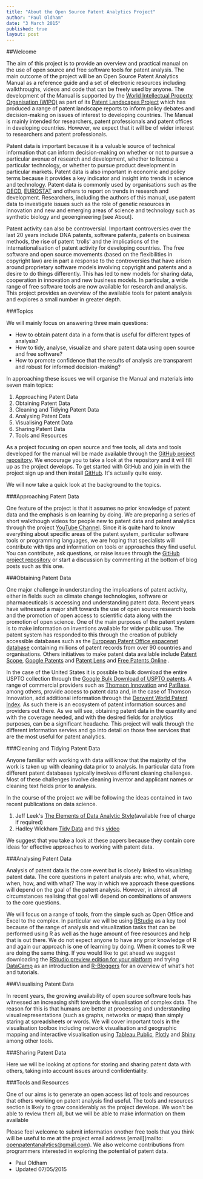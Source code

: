 ```yaml
---
title: "About the Open Source Patent Analytics Project"
author: "Paul Oldham"
date: "3 March 2015"
published: true
layout: post
---
```


##Welcome

The aim of this project is to provide an overview and practical manual on the use of open source and free software tools for patent analysis. The main outcome of the project will be an Open Source Patent Analytics Manual as a reference guide and a set of electronic resources including walkthroughs, videos and code that can be freely used by anyone. The development of the Manual is supported by the [World Intellectual Property Organisation (WIPO)](http://www.wipo.int/portal/en/) as part of its [Patent Landscapes Project](http://www.wipo.int/patentscope/en/programs/patent_landscapes/) which has produced a range of patent landscape reports to inform policy debates and decision-making on issues of interest to developing countries. The Manual is mainly intended for researchers, patent professionals and patent offices in developing countries. However, we expect that it will be of wider interest to researchers and patent professionals. 

Patent data is important because it is a valuable source of technical information that can inform decision-making on whether or not to pursue a particular avenue of research and development, whether to license a particular technology, or whether to pursue product development in particular markets. Patent data is also important in economic and policy terms because it provides a key indicator and insight into trends in science and technology. Patent data is commonly used by organisations such as the [OECD](http://www.oecd.org/sti/inno/oecdpatentdatabases.htm), [EUROSTAT](http://ec.europa.eu/eurostat/statistics-explained/index.php/Patent_statistics) and others to report on trends in research and development. Researchers, including the authors of this manual, use patent data to investigate issues such as the role of genetic resources in innovation and new and emerging areas of science and technology such as synthetic biology and geoengineering [see About]. 

Patent activity can also be controversial. Important controversies over the last 20 years include DNA patents, software patents, patents on business methods, the rise of patent 'trolls' and the implications of the internationalisation of patent activity for developing countries. The free software and open source movements (based on the flexibilities in copyright law) are in part a response to the controversies that have arisen around proprietary software models involving copyright and patents and a desire to do things differently. This has led to new models for sharing data, cooperation in innovation and new business models. In particular, a wide range of free software tools are now available for research and analysis. This project provides an overview of the available tools for patent analysis and explores a small number in greater depth. 

###Topics

We will mainly focus on answering three main questions: 

+ How to obtain patent data in a form that is useful for different types of analysis?
+ How to tidy, analyse, visualize and share patent data using open source and free software?
+ How to promote confidence that the results of analysis are transparent and robust for informed decision-making? 

In approaching these issues we will organise the Manual and materials into seven main topics:

1. Approaching Patent Data
2. Obtaining Patent Data
3. Cleaning and Tidying Patent Data
4. Analysing Patent Data
5. Visualising Patent Data
6. Sharing Patent Data
7. Tools and Resources

As a project focusing on open source and free tools, all data and tools developed for the manual will be made available through the [GitHub project repository](https://github.com/poldham/opensource-patent-analytics). We encourage you to take a look at the repository and it will fill up as the project develops. To get started with GitHub and join in with the project sign up and then install [GitHub](https://github.com). It's actually quite easy. 

We will now take a quick look at the background to the topics. 

###Approaching Patent Data

One feature of the project is that it assumes no prior knowledge of patent data and the emphasis is on learning by doing. We are preparing a series of short walkthough videos for people new to patent data and patent analytics through the project [YouTube Channel](https://www.youtube.com/channel/UCwFhEASbKdm6WYoax73XsOw). Since it is quite hard to know everything about specific areas of the patent system, particular software tools or programming languages, we are hoping that specialists will contribute with tips and information on tools or approaches they find useful. You can contribute, ask questions, or raise issues through the [GitHub project repository](https://github.com/poldham/opensource-patent-analytics/issues) or start a discussion by commenting at the bottom of blog posts such as this one. 

###Obtaining Patent Data

One major challenge in understanding the implications of patent activity, either in fields such as climate change technologies, software or pharmaceuticals is accessing and understanding patent data. Recent years have witnessed a major shift towards the use of open source research tools and the promotion of open access to scientific data along with the promotion of open science. One of the main purposes of the patent system is to make information on inventions available for wider public use. The patent system has responded to this through the creation of publicly accessible databases such as the [European Patent Office espacenet database](http://worldwide.espacenet.com/?locale=en_EP) containing millions of patent records from over 90 countries and organisations. Others initiatives to make patent data available include [Patent Scope](https://patentscope.wipo.int/search/en/search.jsf), [Google Patents](https://www.google.co.uk/url?sa=t&rct=j&q=&esrc=s&source=web&cd=1&ved=0CCIQFjAA&url=http%3A%2F%2Fwww.google.com%2Fpatents&ei=7LFIVeyiIInmau2rgMgL&usg=AFQjCNG_XlAI_9dSaH28NeN5O6bXJSSuSw&sig2=lgFU0x6MQCnaWZBXgPYDAA&bvm=bv.92291466,d.d2s) and [Patent Lens](http://www.lens.org/lens/) and [Free Patents Online](http://www.freepatentsonline.com) . 

In the case of the United States it is possible to bulk download the entire USPTO collection through the [Google Bulk Download of USPTO patents](https://www.google.com/googlebooks/uspto.html). A range of commercial providers such as [Thomson Innovation](http://info.thomsoninnovation.com) and [PatBase](https://www.patbase.com/login.asp), among others, provide access to patent data and, in the case of Thomson Innovation, add additional information through the [Derwent World Patent Index](http://thomsonreuters.com/en/products-services/intellectual-property/patent-research-and-analysis/derwent-world-patents-index.html). As such there is an ecosystem of patent information sources and providers out there. As we will see, obtaining patent data in the quantity and with the coverage needed, and with the desired fields for analytics purposes, can be a significant headache. This project will walk through the different information servies and go into detail on those free services that are the most useful for patent analytics. 

###Cleaning and Tidying Patent Data

Anyone familiar with working with data will know that the majority of the work is taken up with cleaning data prior to analysis. In particular data from different patent databases typically involves different cleaning challenges. Most of these challenges involve cleaning inventor and applicant names or cleaning text fields prior to analysis. 

In the course of the project we will be following the ideas contained in two recent publications on data science.

1. Jeff Leek's [The Elements of Data Analytic Style](https://leanpub.com/datastyle)(available free of charge if required)
2. Hadley Wickham [Tidy Data](http://vita.had.co.nz/papers/tidy-data.pdf) and this [video](https://vimeo.com/33727555)

We suggest that you take a look at these papers because they contain core ideas for effective approaches to working with patent data. 

###Analysing Patent Data

Analysis of patent data is the core event but is closely linked to visualizing patent data. The core questions in patent analysis are: who, what, where, when, how, and with what? The way in which we approach these questions will depend on the goal of the patent analysis. However, in almost all circumstances realising that goal will depend on combinations of answers to the core questions. 

We will focus on a range of tools, from the simple such as Open Office and Excel to the complex. In particular we will be using [RStudio](http://www.rstudio.com) as a key tool because of the range of analysis and visualization tasks that can be performed using R as well as the huge amount of free resources and help that is out there. We do not expect anyone to have any prior knowledge of R and again our approach is one of learning by doing. When it comes to R we are doing the same thing. If you would like to get ahead we suggest downloading the [RStudio preview edition for your platform](http://www.rstudio.com/products/rstudio/download/preview/) and trying [DataCamp](https://www.datacamp.com) as an introduction and [R-Bloggers](http://www.r-bloggers.com) for an overview of what's hot and tutorials.   

###Visualising Patent Data

In recent years, the growing availability of open source software tools has witnessed an increasing shift towards the visualisation of complex data. The reason for this is that humans are better at processing and understanding visual representations (such as graphs, networks or maps) than simply staring at spreadsheets or words. We will cover important tools in the visualisation toolbox including network visualisation and geographic mapping and interactive visualisation using [Tableau Public](https://public.tableau.com/s/gallery), [Plotly](https://plot.ly/) and [Shiny](http://shiny.rstudio.com/gallery/) among other tools.

###Sharing Patent Data

Here we will be looking at options for storing and sharing patent data with others, taking into account issues around confidentiality. 

###Tools and Resources

One of our aims is to generate an open access list of tools and resources that others working on patent analysis find useful. The tools and resources section is likely to grow considerably as the project develops. We won't be able to review them all, but we will be able to make information on them available  

Please feel welcome to submit information onother free tools that you think will be useful to me at the project email address [email](mailto: openpatentanalytics@gmail.com). We also welcome contributions from programmers interested in exploring the potential of patent data.

- Paul Oldham
- Updated 07/05/2015




